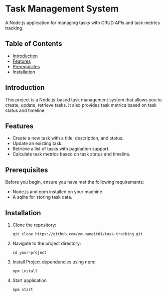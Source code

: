 # Task Management System

A Node.js application for managing tasks with CRUD APIs and task metrics tracking.

## Table of Contents

- [Introduction](#introduction)
- [Features](#features)
- [Prerequisites](#prerequisites)
- [Installation](#installation)

## Introduction

This project is a Node.js-based task management system that allows you to create, update, retrieve tasks. It also provides task metrics based on task status and timeline.

## Features

- Create a new task with a title, description, and status.
- Update an existing task.
- Retrieve a list of tasks with pagination support.
- Calculate task metrics based on task status and timeline.

## Prerequisites

Before you begin, ensure you have met the following requirements:

- Node.js and npm installed on your machine.
- A sqlite for storing task data.

## Installation

1. Clone the repository:
   ```
   git clone https://github.com/younameit01/task-tracking.git
2. Navigate to the project directory:
    ```
    cd your-project
3. Install Project dependencies using npm:
    ```
    npm install
4. Start application
    ```
    npm start